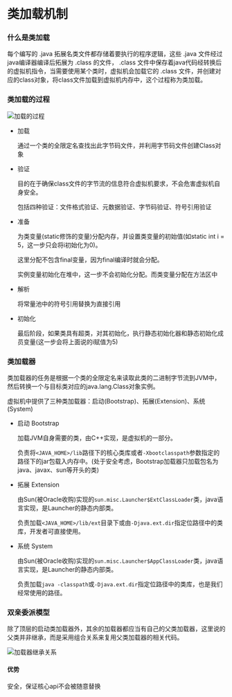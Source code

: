 # 类加载机制

### 什么是类加载

每个编写的 .java 拓展名类文件都存储着要执行的程序逻辑，这些 .java 文件经过java编译器编译后拓展为 .class 的文件， .class 文件中保存着java代码经转换后的虚拟机指令，当需要使用某个类时，虚拟机会加载它的 .class 文件，并创建对应的class对象，将class文件加载到虚拟机内存中，这个过程称为类加载。

### 类加载的过程

![加载的过程](https://img-blog.csdn.net/20170430160610299?watermark/2/text/aHR0cDovL2Jsb2cuY3Nkbi5uZXQvamF2YXplamlhbg==/font/5a6L5L2T/fontsize/400/fill/I0JBQkFCMA==/dissolve/70/gravity/SouthEast)

- 加载

  通过一个类的全限定名查找出此字节码文件，并利用字节码文件创建Class对象
  
- 验证

  目的在于确保class文件的字节流的信息符合虚拟机要求，不会危害虚拟机自身安全。

  包括四种验证：文件格式验证、元数据验证、字节码验证、符号引用验证

- 准备

  为类变量(static修饰的变量)分配内存，并设置类变量的初始值(如static int i = 5，这一步只会将i初始化为0)。

  这里分配不包含final变量，因为final编译时就会分配。

  实例变量初始化在堆中，这一步不会初始化分配。而类变量分配在方法区中

- 解析

  将常量池中的符号引用替换为直接引用

- 初始化

  最后阶段，如果类具有超类，对其初始化，执行静态初始化器和静态初始化成员变量(这一步会将上面说的i赋值为5)

### 类加载器

类加载器的任务是根据一个类的全限定名来读取此类的二进制字节流到JVM中，然后转换一个与目标类对应的java.lang.Class对象实例。

虚拟机中提供了三种类加载器：启动(Bootstrap)、拓展(Extension)、系统(System)

- 启动 Bootstrap

  加载JVM自身需要的类，由C++实现，是虚拟机的一部分。

  负责将`<JAVA_HOME>/lib`路径下的核心类库或者`-Xbootclasspath`参数指定的路径下的jar包载入内存中。(处于安全考虑，Bootstrap加载器只加载包名为java、javax、sun等开头的类)

- 拓展 Extension

  由Sun(被Oracle收购)实现的`sun.misc.Launcher$ExtClassLoader`类，java语言实现，是Launcher的静态内部类。

  负责加载`<JAVA_HOME>/lib/ext`目录下或由`-Djava.ext.dir`指定位路径中的类库，开发者可直接使用。

- 系统 System

  由Sun(被Oracle收购)实现的`sun.misc.Launcher$AppClassLoader`类，java语言实现，是Launcher的静态内部类。

  负责加载`java -classpath`或`-Djava.ext.dir`指定位路径中的类库，也是我们经常使用的路径。



### 双亲委派模型

除了顶层的启动类加载器外，其余的加载器都应当有自己的父类加载器，这里说的父类并非继承，而是采用组合关系来复用父类加载器的相关代码。

![加载器继承关系](https://img-blog.csdn.net/20170625231013755?watermark/2/text/aHR0cDovL2Jsb2cuY3Nkbi5uZXQvamF2YXplamlhbg==/font/5a6L5L2T/fontsize/400/fill/I0JBQkFCMA==/dissolve/70/gravity/SouthEast)

#### 优势

安全，保证核心api不会被随意替换